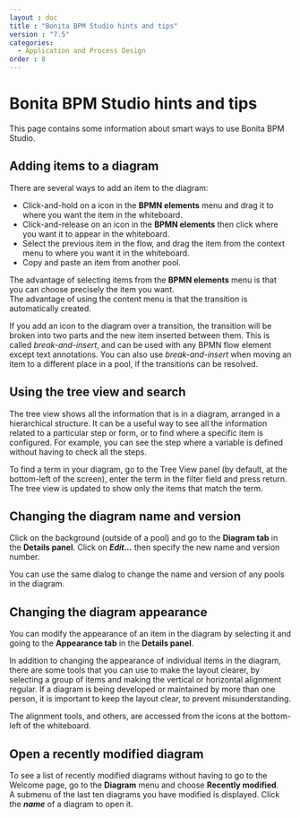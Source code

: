 ```yaml
---
layout : doc
title : "Bonita BPM Studio hints and tips"
version : "7.5"
categories:
  - Application and Process Design
order : 8
---
```

# Bonita BPM Studio hints and tips

This page contains some information about smart ways to use Bonita BPM Studio.

## Adding items to a diagram

There are several ways to add an item to the diagram:

* Click-and-hold on a icon in the **BPMN elements** menu and drag it to where you want the item in the whiteboard.
* Click-and-release on an icon in the **BPMN elements** then click where you want it to appear in the whiteboard.
* Select the previous item in the flow, and drag the item from the context menu to where you want it in the whiteboard.
* Copy and paste an item from another pool.

The advantage of selecting items from the **BPMN elements** menu is that you can choose precisely the item you want.  
The advantage of using the content menu is that the transition is automatically created.

If you add an icon to the diagram over a transition, the transition will be broken into two parts and the new item inserted between them. This is called _break-and-insert_, and can be used with any BPMN flow element except text annotations. You can also use _break-and-insert_ when moving an item to a different place in a pool, if the transitions can be resolved.

## Using the tree view and search

The tree view shows all the information that is in a diagram, arranged in a hierarchical structure. It can be a useful way to see all the information related to a particular step or form, or to find where a specific item is configured. For example, you can see the step where a variable is defined without having to check all the steps.

To find a term in your diagram, go to the Tree View panel (by default, at the bottom-left of the screen), enter the term in the filter field and press return.  
The tree view is updated to show only the items that match the term.

## Changing the diagram name and version

Click on the background (outside of a pool) and go to the **Diagram tab** in the **Details panel**. Click on **_Edit..._** then specify the new name and version number.

You can use the same dialog to change the name and version of any pools in the diagram.

## Changing the diagram appearance

You can modify the appearance of an item in the diagram by selecting it and going to the **Appearance tab** in the **Details panel**.

In addition to changing the appearance of individual items in the diagram, there are some tools that you can use to make the layout clearer, by selecting a group of items and making the vertical or horizontal alignment regular. If a diagram is being developed or maintained by more than one person, it is important to keep the layout clear, to prevent misunderstanding.

The alignment tools, and others, are accessed from the icons at the bottom-left of the whiteboard.

## Open a recently modified diagram

To see a list of recently modified diagrams without having to go to the Welcome page, go to the **Diagram** menu and choose **Recently modified**.  
A submenu of the last ten diagrams you have modified is displayed. Click the _**name**_ of a diagram to open it.

